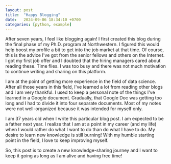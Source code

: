 ```yaml
---
layout: post
title:  "Happy Blogging"
date:   2024-09-06 18:34:10 +0700
categories: [python, example]
---
```


After seven years, I feel like blogging again! I first created this blog during the final phase of my Ph.D. program at Northwestern. I figured this would help boost my profile a bit to get into the job market at that time. Of course, this is the advice I've got from the senior fellows and others on the Internet. I got my first job offer and I doubted that the hiring managers cared about reading these. Time flies. I was too busy and there was not much motivation to continue writing and sharing on this platform.

I am at the point of getting more experience in the field of data science. After all those years in this field, I've learned a lot from reading other blogs and I am very thankful. I used to keep a personal note of the things I've learned in a Google document. Gradually, that Google Doc was getting too long and I had to divide it into four separate documents. Most of my notes were not well-organized because it was intended for myself only.  

I am 37 years old when I write this particular blog post. I am expected to be a father next year. I realize that I am at a point in my career (and my life) when I would rather do what I want to do than do what I have to do. My desire to learn new knowledge is still burning! With my humble starting point in the field, I love to keep improving myself.

So, this post is to create a new knowledge-sharing journey and I want to keep it going as long as I am alive and having free time!

